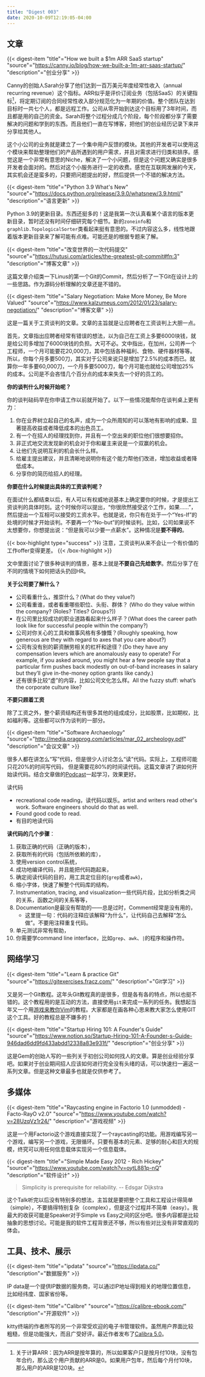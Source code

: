 ```yaml
---
title: "Digest 003"
date: 2020-10-09T12:19:05-04:00
---
```


## 文章

{{< digest-item "title"="How we built a $1m ARR SaaS startup" "source"="https://canny.io/blog/how-we-built-a-1m-arr-saas-startup/" "description"="创业分享" >}}

Canny的创始人Sarah分享了他们达到一百万美元年度经常性收入（annual recurring revenue）这个指标。ARR似乎是评价订阅业务（包括SaaS）的关键指标[^1]，将定期订阅的合同经常性收入部分规范化为一年期的价值。整个团队在达到目标时一共七个人，都是远程工作。公司从零开始到达这个目标用了3年时间，而且都是用的自己的资金。Sarah将整个过程分成几个阶段，每个阶段都分享了需要解决的问题和学到的东西。而且他们一直在写博客，把他们的创业经历记录下来并分享给其他人。

这个小公司的业务就是建立了一个集中用户反馈的模块。其他的开发者可以使用这个模块来帮助整理他们的产品所遇到的用户需求，并且对需求进行归类和排序。感觉这是一个非常有意思的Niche，解决了一个小问题，但是这个问题又确实是很多开发者会面对的。然后对这个小服务进行一定的收费。感觉在互联网发展的今天，其实机会还是蛮多的，只要把问题提出的好，然后提供一个不错的解决方法。

{{< digest-item "title"="Python 3.9 What's New" "source"="https://docs.python.org/release/3.9.0/whatsnew/3.9.html/" "description"="语言更新" >}}

Python 3.9的更新目录。东西还挺多的！这是我第一次认真看某个语言的版本更新目录，暂时还没有时间仔细研究每个细节。新的`zoneinfo`和`graphlib.TopologicalSorter`类看起来挺有意思的。不过内容这么多，线性地跟着版本更新目录来了解可能有点难。可能还是的根据专题来了解。

{{< digest-item "title"="改变世界的一次代码提交" "source"="https://hutusi.com/articles/the-greatest-git-commit#fn:3" "description"="博客文章" >}}

这篇文章介绍类一下Linus的第一个Git的Commit，然后分析了一下Git在设计上的一些思路。作为源码分析理解的文章还是不错的。

{{< digest-item "title"="Salary Negotiation: Make More Money, Be More Valued" "source"="https://www.kalzumeus.com/2012/01/23/salary-negotiation/" "description"="博客文章" >}}

这是一篇关于工资谈判的文章。文章的主旨就是让应聘者在工资谈判上大胆一点。

首先，文章指出应聘者经常有错误的想法，以为自己在工资上多要6000块钱，就是给公司多增加了6000块钱的负担。大可不必。文中指出，在加州，公司养一个工程师，一个月可能要花20,000刀，其中包括各种福利、食物、硬件器材等等。所以，你每个月多要500刀，其实对于公司来说只是增加了2.5%的成本而已。就算你一年多要60,000刀，一个月多要5000刀，每个月可能也就给公司增加25%的成本。公司是不会吝惜几个百分点的成本来失去一个好的员工的。

**你的谈判什么时候开始呢？**

你的谈判砝码早在你申请工作以前就开始了。以下一些情况能帮你在谈判桌上更有力：
1. 你在业界树立起自己的名声，成为一个众所周知的可以落地有影响的成果、显著提高收益或者降低成本的出色员工。
2. 有一个在招人的经理找到你，并且有一个空出来的职位他们很想要招你。
3. 非正式地交流发现新的机会对于你和雇主来说是一个双赢的机会。
4. 让他们先说明互利的机会长什么样。
5. 给雇主提出建议，并且清晰地说明你有这个能力帮他们改进，增加收益或者降低成本。
6. 分享你的简历给招人的经理。

**你要在什么时候提出具体的工资谈判呢？**

在面试什么都结束以后，有人可以有权威地说基本上确定要你的时候，才是提出工资谈判的具体时刻。这个时候你可以提出，“你很欣然接受这个工作，如果……”，然后提出一个互相可以接受的工资水平。也就是说，你只有在处于一个“Yes-If”的处境的时候才开始谈判。不要再一个“No-but”的时候谈判。比如，公司如果说不太想要你，你想提出说：“但是我可以少要一点薪水”。这种情况是**要不得的**。

{{< box-highlight type="success" >}}
注意，工资谈判从来不会让一个有价值的工作offer变得更差。
{{< /box-highlight >}}

文中里面讨论了很多种谈判的情景，基本上就是**不要自己先给数字**。然后分享了在不同的情境下如何把话头扔回HR。

**关于公司要了解什么？**

* 公司看重什么，推崇什么？(What do they value?)
* 公司看重谁，或者看重哪些职位、头衔、群体？ (Who do they value within the company?  (Roles?  Titles?  Groups?))
* 在公司里比较成功的职业道路看起来什么样子？(What does the career path look like for successful people within the company?)
* 公司对你关心的工具和做事风格有多慷慨？(Roughly speaking, how generous are they with regard to axes that you care about?)
* 公司有没有别的薪资酬劳相关的杠杆和途径？(Do they have any compensation levers which are anomalously easy to operate?  For example, if you asked around, you might hear a few people say that a particular firm pushes back modestly on out-of-band increases in salary but they’ll give in-the-money option grants like candy.)
* 还有很多比较“虚”的内容，比如公司文化怎么样。All the fuzzy stuff: what’s the corporate culture like?

**不要只顾着工资**

除了工资之外，整个薪资结构还有很多其他的组成成分，比如股票，比如期权，比如福利等。这些都可以作为谈判的一部分。

{{< digest-item "title"="Software Archaeology" "source"="http://media.pragprog.com/articles/mar_02_archeology.pdf" "description"="会议文章" >}}

很多人都在讲怎么“写”代码，但是很少人讨论怎么“读”代码。实际上，工程师可能只花20%的时间写代码， 但是需要花80%的时间读代码。这篇文章讲了讲如何开始读代码。结合文章做的[Podcast](http://www.se-radio.net/2009/11/episode-148-software-archaeology-with-dave-thomas/)一起学习，效果更好。

读代码
  * recreational code reading，读代码以娱乐。artist and writers read other's work. Software engineers should do that as well.
  * Found good code to read.
  * 有目的地读代码

**读代码的几个步骤**：
1. 获取正确的代码（正确的版本），
2. 获取所有的代码（包括所依赖的库），
3. 使用version control系统，
4. 成功地编译代码，并且能把代码跑起来，
5. 确定阅读代码的目的，用工具定位目的(`grep`或者`awk`)，
6. 缩小字体，快速了解整个代码库的结构，
7. Instrumentation, tracing, and visualization一些代码片段，比如分析类之间的关系，函数之间的关系等等，
8. Documentation是最没有帮助的——总是过时，Comment经常是没有用的，
   * 这里提一句：代码的注释应该解释“为什么”，让代码自己去解释“怎么做”。不要用注释重复代码。
9.  单元测试非常有帮助，
10. 你需要学command line interface，比如`grep`、`awk`、`|`的程序和操作符。

## 网络学习

{{< digest-item "title"="Learn & practice Git" "source"="https://gitexercises.fracz.com/" "description"="Git学习" >}}

又是另一个Git教程。这年头Git教程真的是很多，但是各有各的特点，所以也挺不错的。这个教程用的是互动的方法，直接使用`git`来完成一系列的任务。我想起当年又一个用[游戏来教你Vim](https://vim-adventures.com/)的教程。大家都是在画各种心思来教大家怎么使用GIT这个工具。好的教程总是不嫌多的！

{{< digest-item "title"="Startup Hiring 101: A Founder's Guide" "source"="https://www.notion.so/Startup-Hiring-101-A-Founder-s-Guide-946dad6dd9fd433abdd12338a83e931f/" "description"="创业分享" >}}

这是Gem的创始人写的一些列关于初创公司如何找人的文章。算是创业经验分享吧。如果对于创业期间招人应该如何进行完全没有头绪的话，可以快速扫一遍这一系列文章。但是这种文章最多也就是仅供参考了。

## 多媒体

{{< digest-item "title"="Raycasting engine in Factorio 1.0 (unmodded) - Facto-RayO v2.0" "source"="https://www.youtube.com/watch?v=28UzqVz1r24/" "description"="游戏视频" >}}

这是一个用Factorio这个游戏直接实现了一个raycasting的功能。用游戏编写另一个游戏，编写另一个游戏，无限循环。只要有基本的元素、足够的耐心和巨大的规模，终究可以用任何信息载体实现另一个信息载体。

{{< digest-item "title"="Simple Made Easy 2012 - Rich Hickey" "source"="https://www.youtube.com/watch?v=oytL881p-nQ" "description"="软件设计" >}}

> Simplicity is prerequisite for reliability.
> -- Edsgar Dijkstra

这个Talk听完以后没有特别多的想法，主旨就是要把整个工具和工程设计得简单（simple），不要搞得特别复杂（complex），但是这个过程并不简单（easy）。我最大的收获可能是Speaker对于Simple vs Easy之间的区分吧。很多内容都是比较抽象的思想讨论。可能是我的软件工程背景还不够，所以有些对比没有非常直观的体会。

## 工具、技术、展示

{{< digest-item "title"="ipdata" "source"="https://ipdata.co/" "description"="数据服务" >}}

IP data是一个提供IP数据的服务商，可以通过IP地址得到相关的地理位置信息，比如经纬度、国家省份等。

{{< digest-item "title"="Calibre" "source"="https://calibre-ebook.com/" "description"="开源软件" >}}

kitty终端的作者所写的另一个非常受欢迎的电子书管理软件。虽然用户界面比较粗糙，但是功能强大，而且广受好评。最近作者发布了[Calibra 5.0](https://calibre-ebook.com/new-in/fourteen)。


[^1]: 关于计算ARR：因为ARR是按年算的，所以如果客户只是按月付10块，没有包年合约，那么这个用户贡献的ARR是0。如果用户包年，然后每个月付10块，那么用户的ARR是120块。
